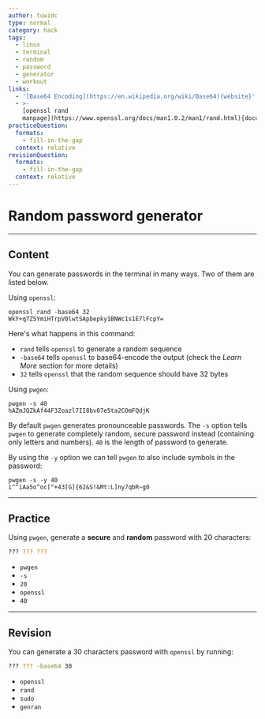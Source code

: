```yaml
---
author: tuwidc
type: normal
category: hack
tags:
  - linux
  - terminal
  - random
  - password
  - generator
  - workout
links:
  - '[Base64 Encoding](https://en.wikipedia.org/wiki/Base64){website}'
  - >-
    [openssl rand
    manpage](https://www.openssl.org/docs/man1.0.2/man1/rand.html){documentation}
practiceQuestion:
  formats:
    - fill-in-the-gap
  context: relative
revisionQuestion:
  formats:
    - fill-in-the-gap
  context: relative
---
```


# Random password generator


---

## Content

You can generate passwords in the terminal in many ways. Two of them are listed below.

Using `openssl`:

```shell
openssl rand -base64 32
WkY+q7Z5YmiHTrpV0lwtSApbepky1BNWc1s1E7lFcpY=
```

Here's what happens in this command:

- `rand` tells `openssl` to generate a random sequence
- `-base64` tells `openssl` to base64-encode the output (check the *Learn More* section for more details)
- `32` tells `openssl` that the random sequence should have 32 bytes

Using `pwgen`:

```shell
pwgen -s 40
hAZmJQZkAf44F3Zoazl7II8bv07e5ta2COmFQdjK
```

By default `pwgen` generates pronounceable passwords.  The `-s` option tells `pwgen` to generate completely random, secure password instead (containing only letters and numbers).  `40` is the length of password to generate.

By using the `-y` option we can tell `pwgen` to also include symbols in the password:

```shell
pwgen -s -y 40
i^^iAa5o^oc["+43[G]{62&S!&Mt:L]ny7qbR~g0
```


---

## Practice

Using `pwgen`, generate a **secure** and **random** password with 20 characters:

```bash
??? ??? ???
```

- `pwgen`
- `-s`
- `20`
- `openssl`
- `40`


---

## Revision

You can generate a 30 characters password with `openssl` by running:

```bash
??? ??? -base64 30
```

- `openssl`
- `rand`
- `sudo`
- `genran`
